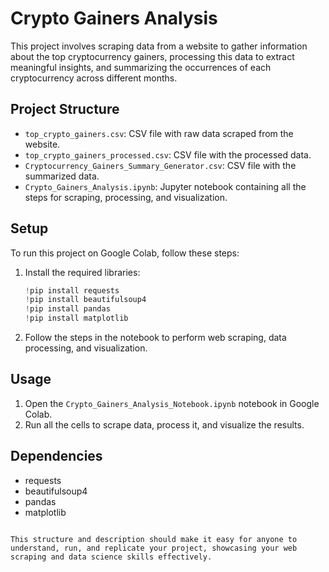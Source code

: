 # Crypto Gainers Analysis

This project involves scraping data from a website to gather information about the top cryptocurrency gainers, processing this data to extract meaningful insights, and summarizing the occurrences of each cryptocurrency across different months.

## Project Structure

- `top_crypto_gainers.csv`: CSV file with raw data scraped from the website.
- `top_crypto_gainers_processed.csv`: CSV file with the processed data.
- `Cryptocurrency_Gainers_Summary_Generator.csv`: CSV file with the summarized data.
- `Crypto_Gainers_Analysis.ipynb`: Jupyter notebook containing all the steps for scraping, processing, and visualization.

## Setup

To run this project on Google Colab, follow these steps:

1. Install the required libraries:
   ```python
   !pip install requests
   !pip install beautifulsoup4
   !pip install pandas
   !pip install matplotlib
   ```

2. Follow the steps in the notebook to perform web scraping, data processing, and visualization.

## Usage

1. Open the `Crypto_Gainers_Analysis_Notebook.ipynb` notebook in Google Colab.
2. Run all the cells to scrape data, process it, and visualize the results.

## Dependencies

- requests
- beautifulsoup4
- pandas
- matplotlib
```

This structure and description should make it easy for anyone to understand, run, and replicate your project, showcasing your web scraping and data science skills effectively.
